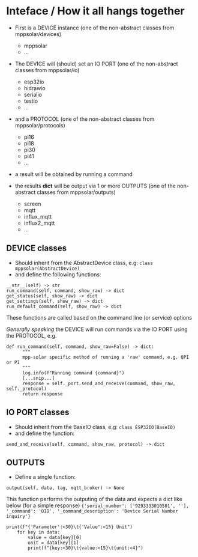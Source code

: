 # Inteface / How it all hangs together #

* First is a DEVICE instance (one of the non-abstract classes from mppsolar/devices)
    * mppsolar
    * ...

* The DEVICE will (should) set an IO PORT (one of the non-abstract classes from mppsolar/io)
    * esp32io
    * hidrawio
    * serialio
    * testio
    * ...

* and a PROTOCOL (one of the non-abstract classes from mppsolar/protocols)
    * pi16
    * pi18
    * pi30
    * pi41
    * ...

* a result will be obtained by running a command
* the results **dict** will be output via 1 or more OUTPUTS (one of the non-abstract classes from mppsolar/outputs)
    * screen
    * mqtt
    * influx_mqtt
    * influx2_mqtt
    * ...

## DEVICE classes ##
* Should inherit from the AbstractDevice class, e.g: `class mppsolar(AbstractDevice)`
* and define the following functions:
```
__str__(self) -> str
run_command(self, command, show_raw) -> dict
get_status(self, show_raw) -> dict
get_settings(self, show_raw) -> dict
run_default_command(self, show_raw) -> dict
```

These functions are called based on the command line (or service) options

_Generally speaking_ the DEVICE will run commands via the IO PORT using the PROTOCOL, e.g.
```
def run_command(self, command, show_raw=False) -> dict:
      """
      mpp-solar specific method of running a 'raw' command, e.g. QPI or PI
      """
      log.info(f"Running command {command}")
      [...snip...]
      response = self._port.send_and_receive(command, show_raw, self._protocol)
      return response
```


## IO PORT classes ##
* Should inherit from the BaseIO class, e.g: `class ESP32IO(BaseIO)`
* and define the function:
```
send_and_receive(self, command, show_raw, protocol) -> dict
```


## OUTPUTS ##
* Define a single function:
```
output(self, data, tag, mqtt_broker) -> None
```
This function performs the outputing of the data and expects a dict like below (for a simple response)
`{'serial_number': ['9293333010501', ''], '_command': 'QID', '_command_description': 'Device Serial Number inquiry'}`

```
print(f"{'Parameter':<30}\t{'Value':<15} Unit")
    for key in data:
        value = data[key][0]
        unit = data[key][1]
        print(f"{key:<30}\t{value:<15}\t{unit:<4}")
```
